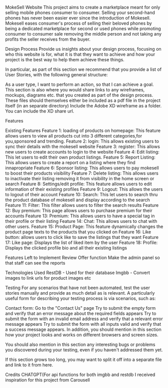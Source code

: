 MokeSell Website
This project aims to create a marketplace meant for only selling mobile phones consumer to consumer. Selling your second-hand phones has never been easier ever since
the introduction of Mokesell. Mokesell eases consumer's process of selling their beloved phones by being a dedicated marketplace for second or used phones while
promoting consumer to consumer sale removing the middle person and not taking any profits the seller receives from the buyer.



Design Process
Provide us insights about your design process, focusing on who this website is for, what it is that they want to achieve and how your project is the best way to help them achieve these things.

In particular, as part of this section we recommend that you provide a list of User Stories, with the following general structure:

As a user type, I want to perform an action, so that I can achieve a goal.
This section is also where you would share links to any wireframes, mockups, diagrams etc. that you created as part of the design process. These files should themselves either be included as a pdf file in the project itself (in an separate directory) Include the Adobe XD wireframe as a folder. You can include the XD share url.

Features


Existing Features
Feature 1: loading of products on homepage: This feature allows users to view all products cut into 3 different categories,for you,sponsored and trending.
Feature 2: login: This allows existing users to sync their details with the mokesell website
Feature 3: register: This allows new users to create accounts to login to the website
Feature 4: Edit listing: This let users to edit their own product listings.
Feature 5: Report Listing: This allows users to create a report on a listing where they find innapropriate
Feature 6: Sponsor listing: This allows users to pay mokesell to boost their products visibility
Feature 7: Delete listing: This allows users to inactivate their listing removing it from visibility in the home screen or search
Feature 8: Settings/edit profile: This feature allows users to edit information of their existing profiles
Feature 9: Logout: This allows the users to logout of their account
Feature 10: Search: This let users to search thru the product database of mokesell and display according to the search
Feature 11: Filter: This filter allows users to filter the search results
Feature 12: Buy premium: This page allows users to purchase premium for their accounts
Feature 13: Premium: This allows users to have a special tag in their profile or their listing
Feature 14: Chat: This allows users to chat with other users.
Feature 15: Product Page: This feature dynamically changes the product page texts to the products that you clicked on
Feature 16: Like button: allows users to click like to save the listings that they want
Feature 17: Like page: Displays the list of liked item by the user
Feature 18: Profile: Displays the clicked profile bio and all their existing listings


Features Left to Implement
Review
Offer function
Make the admin panel so that staff can see the reports

Technologies Used
RestDB - Used for their database
Imgbb - Convert images to link urls for product images etc

Testing
For any scenarios that have not been automated, test the user stories manually and provide as much detail as is relevant. A particularly useful form for describing your testing process is via scenarios, such as:

Contact form:
Go to the "Contact Us" page
Try to submit the empty form and verify that an error message about the required fields appears
Try to submit the form with an invalid email address and verify that a relevant error message appears
Try to submit the form with all inputs valid and verify that a success message appears.
In addition, you should mention in this section how your project looks and works on different browsers and screen sizes.

You should also mention in this section any interesting bugs or problems you discovered during your testing, even if you haven't addressed them yet.

If this section grows too long, you may want to split it off into a separate file and link to it from here.

Credits
CHATGPT(For api functions for both imgbb and restdb
I received inspiration for this project from Carousell

